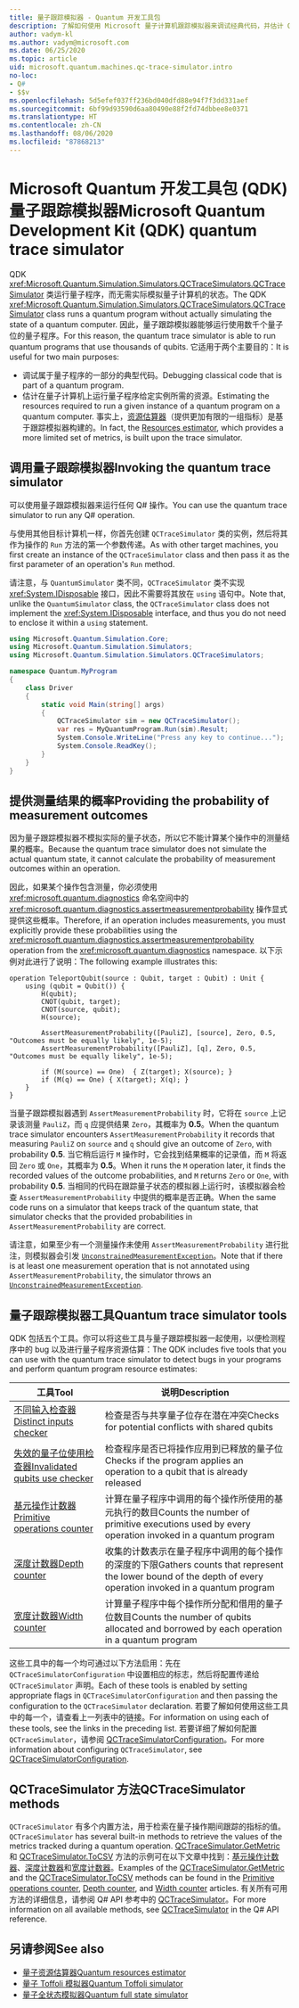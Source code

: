 ```yaml
---
title: 量子跟踪模拟器 - Quantum 开发工具包
description: 了解如何使用 Microsoft 量子计算机跟踪模拟器来调试经典代码，并估计 Q# 程序的资源要求。
author: vadym-kl
ms.author: vadym@microsoft.com
ms.date: 06/25/2020
ms.topic: article
uid: microsoft.quantum.machines.qc-trace-simulator.intro
no-loc:
- Q#
- $$v
ms.openlocfilehash: 5d5efef037ff236bd040dfd88e94f7f3dd331aef
ms.sourcegitcommit: 6bf99d93590d6aa80490e88f2fd74dbbee8e0371
ms.translationtype: HT
ms.contentlocale: zh-CN
ms.lasthandoff: 08/06/2020
ms.locfileid: "87868213"
---
```

# <a name="microsoft-quantum-development-kit-qdk-quantum-trace-simulator"></a><span data-ttu-id="0aa37-103">Microsoft Quantum 开发工具包 (QDK) 量子跟踪模拟器</span><span class="sxs-lookup"><span data-stu-id="0aa37-103">Microsoft Quantum Development Kit (QDK) quantum trace simulator</span></span>

<span data-ttu-id="0aa37-104">QDK <xref:Microsoft.Quantum.Simulation.Simulators.QCTraceSimulators.QCTraceSimulator> 类运行量子程序，而无需实际模拟量子计算机的状态。</span><span class="sxs-lookup"><span data-stu-id="0aa37-104">The QDK <xref:Microsoft.Quantum.Simulation.Simulators.QCTraceSimulators.QCTraceSimulator> class runs a quantum program without actually simulating the state of a quantum computer.</span></span> <span data-ttu-id="0aa37-105">因此，量子跟踪模拟器能够运行使用数千个量子位的量子程序。</span><span class="sxs-lookup"><span data-stu-id="0aa37-105">For this reason, the quantum trace simulator is able to run quantum programs that use thousands of qubits.</span></span>  <span data-ttu-id="0aa37-106">它适用于两个主要目的：</span><span class="sxs-lookup"><span data-stu-id="0aa37-106">It is useful for two main purposes:</span></span> 

* <span data-ttu-id="0aa37-107">调试属于量子程序的一部分的典型代码。</span><span class="sxs-lookup"><span data-stu-id="0aa37-107">Debugging classical code that is part of a quantum program.</span></span> 
* <span data-ttu-id="0aa37-108">估计在量子计算机上运行量子程序给定实例所需的资源。</span><span class="sxs-lookup"><span data-stu-id="0aa37-108">Estimating the resources required to run a given instance of a quantum program on a quantum computer.</span></span> <span data-ttu-id="0aa37-109">事实上，[资源估算器](xref:microsoft.quantum.machines.resources-estimator)（提供更加有限的一组指标）是基于跟踪模拟器构建的。</span><span class="sxs-lookup"><span data-stu-id="0aa37-109">In fact, the [Resources estimator](xref:microsoft.quantum.machines.resources-estimator), which provides a more limited set of metrics, is built upon the trace simulator.</span></span>

## <a name="invoking-the-quantum-trace-simulator"></a><span data-ttu-id="0aa37-110">调用量子跟踪模拟器</span><span class="sxs-lookup"><span data-stu-id="0aa37-110">Invoking the quantum trace simulator</span></span>

<span data-ttu-id="0aa37-111">可以使用量子跟踪模拟器来运行任何 Q# 操作。</span><span class="sxs-lookup"><span data-stu-id="0aa37-111">You can use the quantum trace simulator to run any Q# operation.</span></span>

<span data-ttu-id="0aa37-112">与使用其他目标计算机一样，你首先创建 `QCTraceSimulator` 类的实例，然后将其作为操作的 `Run` 方法的第一个参数传递。</span><span class="sxs-lookup"><span data-stu-id="0aa37-112">As with other target machines, you first create an instance of the `QCTraceSimulator` class and then pass it as the first parameter of an operation's `Run` method.</span></span>

<span data-ttu-id="0aa37-113">请注意，与 `QuantumSimulator` 类不同，`QCTraceSimulator` 类不实现 <xref:System.IDisposable> 接口，因此不需要将其放在 `using` 语句中。</span><span class="sxs-lookup"><span data-stu-id="0aa37-113">Note that, unlike the `QuantumSimulator` class, the `QCTraceSimulator` class does not implement the <xref:System.IDisposable> interface, and thus you do not need to enclose it within a `using` statement.</span></span>

```csharp
using Microsoft.Quantum.Simulation.Core;
using Microsoft.Quantum.Simulation.Simulators;
using Microsoft.Quantum.Simulation.Simulators.QCTraceSimulators;

namespace Quantum.MyProgram
{
    class Driver
    {
        static void Main(string[] args)
        {
            QCTraceSimulator sim = new QCTraceSimulator();
            var res = MyQuantumProgram.Run(sim).Result;
            System.Console.WriteLine("Press any key to continue...");
            System.Console.ReadKey();
        }
    }
}
```

## <a name="providing-the-probability-of-measurement-outcomes"></a><span data-ttu-id="0aa37-114">提供测量结果的概率</span><span class="sxs-lookup"><span data-stu-id="0aa37-114">Providing the probability of measurement outcomes</span></span>

<span data-ttu-id="0aa37-115">因为量子跟踪模拟器不模拟实际的量子状态，所以它不能计算某个操作中的测量结果的概率。</span><span class="sxs-lookup"><span data-stu-id="0aa37-115">Because the quantum trace simulator does not simulate the actual quantum state, it cannot calculate the probability of measurement outcomes within an operation.</span></span> 

<span data-ttu-id="0aa37-116">因此，如果某个操作包含测量，你必须使用 <xref:microsoft.quantum.diagnostics> 命名空间中的 <xref:microsoft.quantum.diagnostics.assertmeasurementprobability> 操作显式提供这些概率。</span><span class="sxs-lookup"><span data-stu-id="0aa37-116">Therefore, if an operation includes measurements, you must explicitly provide these probabilities using the <xref:microsoft.quantum.diagnostics.assertmeasurementprobability> operation from the <xref:microsoft.quantum.diagnostics> namespace.</span></span> <span data-ttu-id="0aa37-117">以下示例对此进行了说明：</span><span class="sxs-lookup"><span data-stu-id="0aa37-117">The following example illustrates this:</span></span>

```qsharp
operation TeleportQubit(source : Qubit, target : Qubit) : Unit {
    using (qubit = Qubit()) {
        H(qubit);
        CNOT(qubit, target);
        CNOT(source, qubit);
        H(source);

        AssertMeasurementProbability([PauliZ], [source], Zero, 0.5, "Outcomes must be equally likely", 1e-5);
        AssertMeasurementProbability([PauliZ], [q], Zero, 0.5, "Outcomes must be equally likely", 1e-5);

        if (M(source) == One)  { Z(target); X(source); }
        if (M(q) == One) { X(target); X(q); }
    }
}
```

<span data-ttu-id="0aa37-118">当量子跟踪模拟器遇到 `AssertMeasurementProbability` 时，它将在 `source` 上记录该测量 `PauliZ`，而 `q` 应提供结果 `Zero`，其概率为 **0.5**。</span><span class="sxs-lookup"><span data-stu-id="0aa37-118">When the quantum trace simulator encounters `AssertMeasurementProbability` it records that measuring `PauliZ` on `source` and `q` should give an outcome of `Zero`, with probability **0.5**.</span></span> <span data-ttu-id="0aa37-119">当它稍后运行 `M` 操作时，它会找到结果概率的记录值，而 `M` 将返回 `Zero` 或 `One`，其概率为 **0.5**。</span><span class="sxs-lookup"><span data-stu-id="0aa37-119">When it runs the `M` operation later, it finds the recorded values of the outcome probabilities, and `M` returns `Zero` or `One`, with probability **0.5**.</span></span> <span data-ttu-id="0aa37-120">当相同的代码在跟踪量子状态的模拟器上运行时，该模拟器会检查 `AssertMeasurementProbability` 中提供的概率是否正确。</span><span class="sxs-lookup"><span data-stu-id="0aa37-120">When the same code runs on a simulator that keeps track of the quantum state, that simulator checks that the provided probabilities in `AssertMeasurementProbability` are correct.</span></span>

<span data-ttu-id="0aa37-121">请注意，如果至少有一个测量操作未使用 `AssertMeasurementProbability` 进行批注，则模拟器会引发 [`UnconstrainedMeasurementException`](https://docs.microsoft.com/dotnet/api/microsoft.quantum.simulation.simulators.qctracesimulators.unconstrainedmeasurementexception)。</span><span class="sxs-lookup"><span data-stu-id="0aa37-121">Note that if there is at least one measurement operation that is not annotated using `AssertMeasurementProbability`, the simulator throws an [`UnconstrainedMeasurementException`](https://docs.microsoft.com/dotnet/api/microsoft.quantum.simulation.simulators.qctracesimulators.unconstrainedmeasurementexception).</span></span>

## <a name="quantum-trace-simulator-tools"></a><span data-ttu-id="0aa37-122">量子跟踪模拟器工具</span><span class="sxs-lookup"><span data-stu-id="0aa37-122">Quantum trace simulator tools</span></span>

<span data-ttu-id="0aa37-123">QDK 包括五个工具。你可以将这些工具与量子跟踪模拟器一起使用，以便检测程序中的 bug 以及进行量子程序资源估算：</span><span class="sxs-lookup"><span data-stu-id="0aa37-123">The QDK includes five tools that you can use with the quantum trace simulator to detect bugs in your programs and perform quantum program resource estimates:</span></span> 

|<span data-ttu-id="0aa37-124">工具</span><span class="sxs-lookup"><span data-stu-id="0aa37-124">Tool</span></span> | <span data-ttu-id="0aa37-125">说明</span><span class="sxs-lookup"><span data-stu-id="0aa37-125">Description</span></span> |
|-----| -----|
|[<span data-ttu-id="0aa37-126">不同输入检查器</span><span class="sxs-lookup"><span data-stu-id="0aa37-126">Distinct inputs checker</span></span>](xref:microsoft.quantum.machines.qc-trace-simulator.distinct-inputs) |<span data-ttu-id="0aa37-127">检查是否与共享量子位存在潜在冲突</span><span class="sxs-lookup"><span data-stu-id="0aa37-127">Checks for potential conflicts with shared qubits</span></span> |
|[<span data-ttu-id="0aa37-128">失效的量子位使用检查器</span><span class="sxs-lookup"><span data-stu-id="0aa37-128">Invalidated qubits use checker</span></span>](xref:microsoft.quantum.machines.qc-trace-simulator.invalidated-qubits)  |<span data-ttu-id="0aa37-129">检查程序是否已将操作应用到已释放的量子位</span><span class="sxs-lookup"><span data-stu-id="0aa37-129">Checks if the program applies an operation to a qubit that is already released</span></span> |
|[<span data-ttu-id="0aa37-130">基元操作计数器</span><span class="sxs-lookup"><span data-stu-id="0aa37-130">Primitive operations counter</span></span>](xref:microsoft.quantum.machines.qc-trace-simulator.primitive-counter)  | <span data-ttu-id="0aa37-131">计算在量子程序中调用的每个操作所使用的基元执行的数目</span><span class="sxs-lookup"><span data-stu-id="0aa37-131">Counts the number of primitive executions used by every operation invoked in a quantum program</span></span>  |
|[<span data-ttu-id="0aa37-132">深度计数器</span><span class="sxs-lookup"><span data-stu-id="0aa37-132">Depth counter</span></span>](xref:microsoft.quantum.machines.qc-trace-simulator.depth-counter)  |<span data-ttu-id="0aa37-133">收集的计数表示在量子程序中调用的每个操作的深度的下限</span><span class="sxs-lookup"><span data-stu-id="0aa37-133">Gathers counts that represent the lower bound of the depth of every operation invoked in a quantum program</span></span>   |
|[<span data-ttu-id="0aa37-134">宽度计数器</span><span class="sxs-lookup"><span data-stu-id="0aa37-134">Width counter</span></span>](xref:microsoft.quantum.machines.qc-trace-simulator.width-counter)  |<span data-ttu-id="0aa37-135">计算量子程序中每个操作所分配和借用的量子位数目</span><span class="sxs-lookup"><span data-stu-id="0aa37-135">Counts the number of qubits allocated and borrowed by each operation in a quantum program</span></span> |

<span data-ttu-id="0aa37-136">这些工具中的每一个均可通过以下方法启用：先在 `QCTraceSimulatorConfiguration` 中设置相应的标志，然后将配置传递给 `QCTraceSimulator` 声明。</span><span class="sxs-lookup"><span data-stu-id="0aa37-136">Each of these tools is enabled by setting appropriate flags in `QCTraceSimulatorConfiguration` and then passing the configuration to the `QCTraceSimulator` declaration.</span></span> <span data-ttu-id="0aa37-137">若要了解如何使用这些工具中的每一个，请查看上一列表中的链接。</span><span class="sxs-lookup"><span data-stu-id="0aa37-137">For information on using each of these tools, see the links in the preceding list.</span></span> <span data-ttu-id="0aa37-138">若要详细了解如何配置 `QCTraceSimulator`，请参阅 [QCTraceSimulatorConfiguration](xref:Microsoft.Quantum.Simulation.Simulators.QCTraceSimulators.QCTraceSimulatorConfiguration)。</span><span class="sxs-lookup"><span data-stu-id="0aa37-138">For more information about configuring `QCTraceSimulator`, see [QCTraceSimulatorConfiguration](xref:Microsoft.Quantum.Simulation.Simulators.QCTraceSimulators.QCTraceSimulatorConfiguration).</span></span>

## <a name="qctracesimulator-methods"></a><span data-ttu-id="0aa37-139">QCTraceSimulator 方法</span><span class="sxs-lookup"><span data-stu-id="0aa37-139">QCTraceSimulator methods</span></span>

<span data-ttu-id="0aa37-140">`QCTraceSimulator` 有多个内置方法，用于检索在量子操作期间跟踪的指标的值。</span><span class="sxs-lookup"><span data-stu-id="0aa37-140">`QCTraceSimulator` has several built-in methods to retrieve the values of the metrics tracked during a quantum operation.</span></span> <span data-ttu-id="0aa37-141">[QCTraceSimulator.GetMetric](https://docs.microsoft.com/dotnet/api/microsoft.quantum.simulation.simulators.qctracesimulators.qctracesimulator.getmetric) 和 [QCTraceSimulator.ToCSV](https://docs.microsoft.com/dotnet/api/microsoft.quantum.simulation.simulators.qctracesimulators.qctracesimulator.tocsv) 方法的示例可在以下文章中找到：[基元操作计数器](xref:microsoft.quantum.machines.qc-trace-simulator.primitive-counter)、[深度计数器](xref:microsoft.quantum.machines.qc-trace-simulator.depth-counter)和[宽度计数器](xref:microsoft.quantum.machines.qc-trace-simulator.width-counter)。</span><span class="sxs-lookup"><span data-stu-id="0aa37-141">Examples of the [QCTraceSimulator.GetMetric](https://docs.microsoft.com/dotnet/api/microsoft.quantum.simulation.simulators.qctracesimulators.qctracesimulator.getmetric) and the [QCTraceSimulator.ToCSV](https://docs.microsoft.com/dotnet/api/microsoft.quantum.simulation.simulators.qctracesimulators.qctracesimulator.tocsv) methods can be found in the [Primitive operations counter](xref:microsoft.quantum.machines.qc-trace-simulator.primitive-counter), [Depth counter](xref:microsoft.quantum.machines.qc-trace-simulator.depth-counter), and [Width counter](xref:microsoft.quantum.machines.qc-trace-simulator.width-counter) articles.</span></span> <span data-ttu-id="0aa37-142">有关所有可用方法的详细信息，请参阅 Q# API 参考中的 [QCTraceSimulator](xref:Microsoft.Quantum.Simulation.Simulators.QCTraceSimulators.QCTraceSimulator)。</span><span class="sxs-lookup"><span data-stu-id="0aa37-142">For more information on all available methods, see [QCTraceSimulator](xref:Microsoft.Quantum.Simulation.Simulators.QCTraceSimulators.QCTraceSimulator) in the Q# API reference.</span></span>  

## <a name="see-also"></a><span data-ttu-id="0aa37-143">另请参阅</span><span class="sxs-lookup"><span data-stu-id="0aa37-143">See also</span></span>

- [<span data-ttu-id="0aa37-144">量子资源估算器</span><span class="sxs-lookup"><span data-stu-id="0aa37-144">Quantum resources estimator</span></span>](xref:microsoft.quantum.machines.resources-estimator)
- [<span data-ttu-id="0aa37-145">量子 Toffoli 模拟器</span><span class="sxs-lookup"><span data-stu-id="0aa37-145">Quantum Toffoli simulator</span></span>](xref:microsoft.quantum.machines.toffoli-simulator)
- [<span data-ttu-id="0aa37-146">量子全状态模拟器</span><span class="sxs-lookup"><span data-stu-id="0aa37-146">Quantum full state simulator</span></span>](xref:microsoft.quantum.machines.full-state-simulator) 